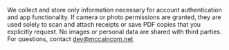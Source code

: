We collect and store only information necessary for account authentication and app functionality.
If camera or photo permissions are granted, they are used solely to scan and attach receipts or save PDF
copies that you explicitly request. No images or personal data are shared with third parties.
For questions, contact dev@mccaincom.net
